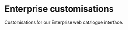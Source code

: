 Enterprise customisations
=========================

Customisations for our Enterprise web catalogue interface.


